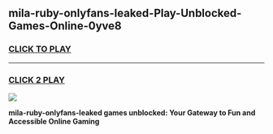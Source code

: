 
## mila-ruby-onlyfans-leaked-Play-Unblocked-Games-Online-0yve8
<h3>
<a href="https://premium76.site?title=mila-ruby-onlyfans-leaked&ref=25A">CLICK TO PLAY</a></h3>
<hr>

<h3>
<a href="https://premium76.site?title=mila-ruby-onlyfans-leaked&ref=25A">CLICK 2 PLAY</a>
  
</h3>

<a href="https://premium76.site?title=mila-ruby-onlyfans-leaked&ref=25A"><img src="https://clearcache.store/games.png"></a>


**mila-ruby-onlyfans-leaked games unblocked: Your Gateway to Fun and Accessible Online Gaming**
